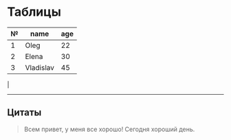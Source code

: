 # Таблицы
№ | name | age
--|------|------
1 | Oleg | 22
2 |Elena | 30
3 |Vladislav |45
|

---

## Цитаты

> Всем привет, у меня все хорошо!
> Сегодня хороший день.